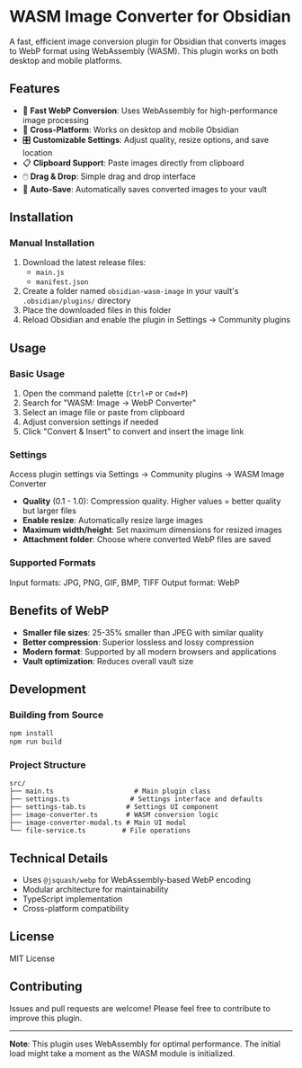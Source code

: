 # WASM Image Converter for Obsidian

A fast, efficient image conversion plugin for Obsidian that converts images to WebP format using WebAssembly (WASM). This plugin works on both desktop and mobile platforms.

## Features

- 🚀 **Fast WebP Conversion**: Uses WebAssembly for high-performance image processing
- 📱 **Cross-Platform**: Works on desktop and mobile Obsidian
- 🎛️ **Customizable Settings**: Adjust quality, resize options, and save location
- 📋 **Clipboard Support**: Paste images directly from clipboard
- 🖱️ **Drag & Drop**: Simple drag and drop interface
- 💾 **Auto-Save**: Automatically saves converted images to your vault

## Installation

### Manual Installation

1. Download the latest release files:
   - `main.js`
   - `manifest.json`
2. Create a folder named `obsidian-wasm-image` in your vault's `.obsidian/plugins/` directory
3. Place the downloaded files in this folder
4. Reload Obsidian and enable the plugin in Settings → Community plugins

## Usage

### Basic Usage

1. Open the command palette (`Ctrl+P` or `Cmd+P`)
2. Search for "WASM: Image → WebP Converter"
3. Select an image file or paste from clipboard
4. Adjust conversion settings if needed
5. Click "Convert & Insert" to convert and insert the image link

### Settings

Access plugin settings via Settings → Community plugins → WASM Image Converter

- **Quality** (0.1 - 1.0): Compression quality. Higher values = better quality but larger files
- **Enable resize**: Automatically resize large images
- **Maximum width/height**: Set maximum dimensions for resized images
- **Attachment folder**: Choose where converted WebP files are saved

### Supported Formats

Input formats: JPG, PNG, GIF, BMP, TIFF
Output format: WebP

## Benefits of WebP

- **Smaller file sizes**: 25-35% smaller than JPEG with similar quality
- **Better compression**: Superior lossless and lossy compression
- **Modern format**: Supported by all modern browsers and applications
- **Vault optimization**: Reduces overall vault size

## Development

### Building from Source

```bash
npm install
npm run build
```

### Project Structure

```
src/
├── main.ts                    # Main plugin class
├── settings.ts               # Settings interface and defaults
├── settings-tab.ts          # Settings UI component
├── image-converter.ts       # WASM conversion logic
├── image-converter-modal.ts # Main UI modal
└── file-service.ts         # File operations
```

## Technical Details

- Uses `@jsquash/webp` for WebAssembly-based WebP encoding
- Modular architecture for maintainability
- TypeScript implementation
- Cross-platform compatibility

## License

MIT License

## Contributing

Issues and pull requests are welcome! Please feel free to contribute to improve this plugin.

---

**Note**: This plugin uses WebAssembly for optimal performance. The initial load might take a moment as the WASM module is initialized.
